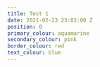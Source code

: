 ```yaml
---
title: Test 1
date: 2021-02-23 23:03:00 Z
position: 0
primary_colour: aquamarine
secondary_colour: pink
border_colour: red
text_colour: blue
---
```


